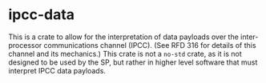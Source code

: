 # ipcc-data

This is a crate to allow for the interpretation of data payloads over
the inter-processor communications channel (IPCC).  (See RFD 316 for details
of this channel and its mechanics.)  This crate is not a `no-std` crate, as
it is not designed to be used by the SP, but rather in higher level software
that must interpret IPCC data payloads.

